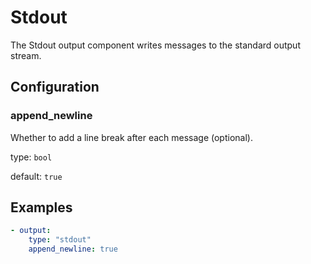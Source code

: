 # Stdout

The Stdout output component writes messages to the standard output stream.

## Configuration

### **append_newline**

Whether to add a line break after each message (optional).

type: `bool`

default: `true`

## Examples

```yaml
- output:
    type: "stdout"
    append_newline: true
```